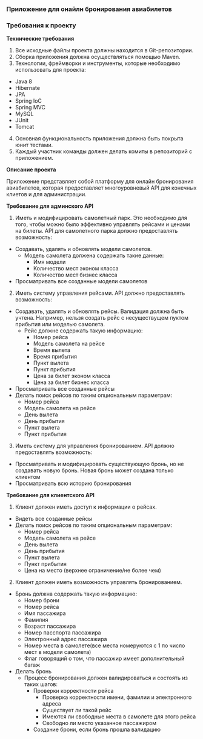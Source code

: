### Приложение для онайлн бронирования авиабилетов

### Требования к проекту

 **Технические требования**

 1. Все исходные файлы проекта должны находится в Git-репозитории.
 2. Сборка приложения должна осуществляться помощью Maven.
 3. Технологии, фреймворки и инструменты, которые необходимо использовать для проекта:
   * Java 8
   * Hibernate
   * JPA
   * Spring IoC
   * Spring MVC
   * MySQL
   * JUnit
   * Tomcat
 4. Основная функциональность приложения должна быть покрыта юнит тестами.
 5. Каждый участник команды должен делать комиты в репозиторий с приложением.

 **Описание проекта**

 Приложение представляет собой платформу для онлайн бронирования авиабилетов, которая предоставляет
 многоуровневый API для конечных клиетов и для администрации.

 **Требование для админского API**

 1. Иметь и модифицировать самолетный парк. Это необходимо для того, чтобы можно было эффективно управлять рейсами и ценами на билеты.
    API для самолетного парка должно предоставлять возможность:
   * Создавать, удалять и обновлять модели самолетов.
     * Модель самолета должена содержать такие данные:
       * Имя модели
       * Количество мест эконом класса
       * Количество мест бизнес класса
   * Просматривать все созданные модели самолетов

 2. Иметь систему управления рейсами. API должно предоставлять возможность:
   * Создавать, удалять и обновлять рейсы. Валидация должна быть учтена. Например, нельзя создать рейс с несуществущем пуктом
   прибытия или моделью самолета.
     * Рейс должне содержать такую информацию:
       * Номер рейса
       * Модель самолета на рейсе
       * Время вылета
       * Время прибытия
       * Пункт вылета
       * Пункт прибытия
       * Цена за билет эконом класса
       * Цена за билет бизнес класса
   * Просматривать все созданные рейсы
   * Делать поиск рейсов по таким опциональным параметрам:
     * Номер рейса
     * Модель самолета на рейсе
     * День вылета
     * День прибытия
     * Пункт вылета
     * Пункт прибытия

 3. Иметь систему для управления бронированием. API должно предоставлять возможность:
  * Просматривать и модифицировать существующую бронь, но не создавать новую бронь. Новая бронь может создана только клиентом
  * Просматривать всю историю бронирования

 **Требование для клиентского API**

 1. Клиент должен иметь доступ к информации о рейсах.
   * Видеть все созданные рейсы
   * Делать поиск рейсов по таким опциональным параметрам:
     * Номер рейса
     * Модель самолета на рейсе
     * День вылета
     * День прибытия
     * Пункт вылета
     * Пункт прибытия
     * Цена на место (верхнее ограничение/не более чем)
 2. Клиент должен иметь возможность управлять бронированием.
   * Бронь должна содержать такую информацию:
     * Номер брони
     * Номер рейса
     * Имя пассажира
     * Фамилия
     * Возраст пассажира
     * Номер пасспорта пассажира
     * Электронный адрес пассажира
     * Номер места в самолете(все места номеруются с 1 по число мест в модели самолета)
     * Флаг говорящий о том, что пассажир имеет дополнительный багаж
   * Делать бронь
     * Процесс бронирования должен валидироваться и состоять из таких шагов:
       * Проверки корректности рейса
         * Проверка корректности имени, фамилии и электронного адреса
         * Существует ли такой рейс
         * Имеются ли свободные места в самолете для этого рейса
         * Свободно ли место указанное пассажиром
       * Создание брони, если бронь прошла валидацию


